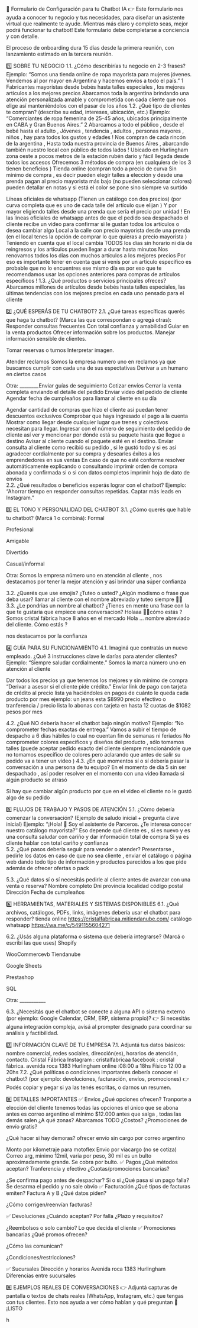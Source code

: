 📝 Formulario de Configuración para tu Chatbot IA
👉 Este formulario nos ayuda a conocer tu negocio y tus necesidades, para diseñar un asistente virtual que realmente te ayude.
 Mientras más claro y completo seas, mejor podrá funcionar tu chatbot!
Este formulario debe completarse a conciencia y con detalle.


El proceso de onboarding dura 15 días desde la primera reunión, con lanzamiento estimado en la tercera reunión.

1️⃣ SOBRE TU NEGOCIO
1.1. ¿Cómo describirías tu negocio en 2-3 frases?
 Ejemplo: “Somos una tienda online de ropa mayorista para mujeres jóvenes. Vendemos al por mayor en Argentina y hacemos envíos a todo el país.”
1 
Fabricantes mayoristas desde bebés hasta talles especiales , los mejores artículos a los mejores precios 
Abarcamos toda la argentina brindando una atención personalizada amable y comprometida con cada cliente que nos elige así manteniéndolos con el pasar de los años 
1.2. ¿Qué tipo de clientes te compran? (describe su edad, intereses, ubicación, etc.)
 Ejemplo: “Comerciantes de ropa femenina de 25-45 años, ubicados principalmente en CABA y Gran Buenos Aires.”
2
Abarcamos a todo el público , desde el bebé hasta el adulto , Jóvenes , tendencia , adultos , personas mayores , niños , hay para todos los gustos y edades ! Nos compran de cada rincón de la argentina , Hasta toda nuestra provincia de Buenos Aires , abarcando también nuestro local con público de todos lados !
Ubicado en Hurlingham zona oeste a pocos metros de la estación rubén darío y fácil llegada desde todos los accesos 
Ofrecemos 3 métodos de compra 
(en cualquiera de los 3 tienen beneficios )
Tienda online (compran todo a precio de curva Sin mínimo de compra , es decir pueden elegir talles a elección y desde una prenda pagan al precio mayorista más bajo  (no pueden seleccionar colores) pueden detallar en notas y si está el color se pone sino siempre va surtido 

Líneas oficiales de whatsapp (Tienen un catálogo con dos precios) 
(por curva completa que es uno de cada talle del artículo que elijan )
Y por mayor eligiendo talles desde una prenda que sería el precio por
unidad ! 
En las líneas oficiales de whatsapp antes de que el pedido sea despachado el cliente recibe un video para confirmar si le gustan todos los artículos o desea cambiar algo 
Local a la calle con precio mayorista desde una prenda (en el local tenes la opción de comprar lo que quieras a precio mayorista ) 
Teniendo en cuenta que el local cambia TODOS los días sin horario ni día de reingresos y los artículos pueden llegar a durar hasta minutos
Nos renovamos todos los días con muchos artículos a los mejores precios 
Por eso es importante tener en cuenta que si venís por un artículo específico es probable que no lo encuentres ese mismo día es por eso que te recomendamos usar las opciones anteriores para compras de artículos específicos !
1.3. ¿Qué productos o servicios principales ofreces? 
Abarcamos millones de artículos desde bebés hasta talles especiales, las últimas tendencias con los mejores precios en cada uno pensado para el cliente 


2️⃣ ¿QUÉ ESPERÁS DE TU CHATBOT?
2.1. ¿Qué tareas específicas querés que haga tu chatbot? (Marca las que correspondan o agregá otras):
Responder consultas frecuentes
Con total confianza y amabilidad 
Guiar en la venta productos
Ofrecer información sobre los productos.
Manejar información sensible de clientes.


Tomar reservas o turnos
Interpretar imagen.


Atender reclamos
Somos la empresa numero uno en reclamos ya que buscamos cumplir con cada una de sus espectativas 
Derivar a un humano en ciertos casos


Otra: ________Enviar guías de seguimiento 
Cotizar envíos 
Cerrar la venta completa enviando el detalle del pedido 
Enviar video del pedido de cliente 
Agendar fecha de cumpleaños para llamar al cliente en su día 


Agendar cantidad de compras que hizo el cliente así puedan tener descuentos exclusivos 
Comprobar que haya ingresado el pago a la cuenta 
Mostrar como llegar desde cualquier lugar que trenes y colectivos necesitan para llegar.
Ingresar con el número de seguimiento del pedido de cliente así ver y mencionar por dónde está su paquete hasta que llegue a destino 
Avisar al cliente cuando el paquete esté en el destino.
Enviar consulta al cliente como recibió su pedido , si le gustó todo y si es así agradecer cordialmente por su compra y desearles éxitos a los emprendedores en sus ventas 
En caso de que no esté conforme resolver automáticamente explicando o consultando
imprimir orden de compra abonada y confirmada si o si con datos completos 
imprimir hoja de dato de envíos  
2.2. ¿Qué resultados o beneficios esperás lograr con el chatbot?
 Ejemplo: “Ahorrar tiempo en responder consultas repetidas. Captar más leads en Instagram.”

3️⃣ EL TONO Y PERSONALIDAD DEL CHATBOT
3.1. ¿Cómo querés que hable tu chatbot?
 (Marcá 1 o combiná):
Formal


Profesional


Amigable


Divertido


Casual/informal


Otra: Somos la empresa número uno en atención al cliente , nos destacamos por tener la mejor atención y así brindar una súper confianza 


3.2. ¿Querés que use emojis? ¿Tuteo o usted? ¿Algún modismo o frase que deba usar?
llamar al cliente con el nombre abreviado y tuteo siempre 🥰💎
3.3. ¿Le pondrias un nombre al chatbot? ¿Tienes en mente una frase con la que te gustaria que empiece una conversacion?
Holaaa 🥰💎cómo estás ? Somos cristal fábrica hace 8 años en el mercado 
Hola … nombre abreviado del cliente. Cómo estás ?  

nos destacamos por la confianza 

4️⃣ GUÍA PARA SU FUNCIONAMIENTO
4.1. Imaginá que contratás un nuevo empleado. ¿Qué 3 instrucciones clave le darías para atender clientes?
 Ejemplo:
“Siempre saludar cordialmente.” Somos la marca número uno en atención al cliente 


Dar todos los precios ya que tenemos los mejores y sin mínimo de compra 
“Derivar a asesor si el cliente pide crédito.” Enviar link de pago con tarjeta de crédito al precio lista ya haciéndoles en pagos de cuánto le queda cada producto por mes ejemplo: un jeans esta $8990 precio efectivo o tranferencia / precio lista lo abonas con tarjeta en hasta 12 cuotas de $1082 pesos por mes 


4.2. ¿Qué NO debería hacer el chatbot bajo ningún motivo?
 Ejemplo: “No comprometer fechas exactas de entrega.” Vamos a subir el tiempo de despacho a 6 días hábiles lo cual no cuentan fin de semanas ni feriados 
No comprometer colores específicos y diseños del producto , sólo tomamos talles (puede aceptar pedido exacto del cliente siempre mencionándole que no tomamos específico de colores pero aclarando que antes de salir su pedido va a tener un video ) 
4.3. ¿En qué momentos sí o sí debería pasar la conversación a una persona de tu equipo?
En el momento de día 5 sin ser despachado , así poder resolver en el momento con una video llamada si algún producto se atrasó 

Si hay que cambiar algún producto por que en el video el cliente no le gustó algo de su pedido 

5️⃣ FLUJOS DE TRABAJO Y PASOS DE ATENCIÓN
5.1. ¿Cómo debería comenzar la conversación? (Ejemplo de saludo inicial + pregunta clave inicial)
 Ejemplo: “¡Hola! 👋 Soy el asistente de Parceros. ¿Te interesa conocer nuestro catálogo mayorista?”
Eso depende qué cliente es , si es nuevo y es una consulta saludar con cariño y dar información total de compra 
Si ya es cliente hablar con total cariño y confianza  
5.2. ¿Qué pasos debería seguir para vender o atender? Presentarse , pedirle los datos en caso de que no sea cliente , enviar el catálogo o página web dando todo tipo de información y productos parecidos a los que pide además de ofrecer ofertas o pack 

 5.3. ¿Qué datos sí o sí necesitás pedirle al cliente antes de avanzar con una venta o reserva?
Nombre completo 
Dni 
provincia localidad 
código postal  
Dirección 
Fecha de cumpleaños 

6️⃣ HERRAMIENTAS, MATERIALES Y SISTEMAS DISPONIBLES
6.1. ¿Qué archivos, catálogos, PDFs, links, imágenes debería usar el chatbot para responder?
 tienda online https://cristalfabricaa.mitiendanube.com/
catálogo whatsapp https://wa.me/c/5491155604271

6.2. ¿Usás alguna plataforma o sistema que debería integrarse? (Marcá o escribí las que uses)
Shopify


WooCommercevb 
Tiendanube


Google Sheets


Prestashop


SQL


Otra: ___________


6.3. ¿Necesitás que el chatbot se conecte a alguna API o sistema externo (por ejemplo: Google Calendar, CRM, ERP, sistema propio)?
 👉 Si necesitás alguna integración compleja, avisá al prompter designado para coordinar su análisis y factibilidad.

7️⃣ INFORMACIÓN CLAVE DE TU EMPRESA
7.1. Adjuntá tus datos básicos: nombre comercial, redes sociales, dirección(es), horarios de atención, contacto.
Cristal Fábrica
Instagram : cristalfabricaa
facebook : cristal fábrica.
avenida roca 1383 Hurlingham 
online :08:00 a 18hs 
Físico 12:00 a 20hs 
7.2. ¿Qué políticas o condiciones importantes debería conocer el chatbot? (por ejemplo: devoluciones, facturación, envíos, promociones)
 👉 Podés copiar y pegar si ya las tenés escritas, o darnos un resumen.


8️⃣ DETALLES IMPORTANTES
✅ Envíos
¿Qué opciones ofrecen?
Tranporte a elección del cliente 
tenemos todas las opciones 
el único que se abona antes es correo argentino el mínimo $12.000 antes que salga , todas las demás salen 
¿A qué zonas?
Abarcamos TODO
¿Costos? ¿Promociones de envío gratis?


¿Qué hacer si hay demoras?
ofrecer envío sin cargo por correo argentino 

Monto por kilometraje para motoflex
Envio por viacargo (no se cotiza)
Correo arg, minimo 12mil, varia por peso, 30 mil es un bulto aproximadamente grande. Se cobra por bulto.
✅ Pagos
¿Qué métodos aceptan?
Tranferencia y efectivo 
¿Cuotas/promociones bancarias?


¿Se confirma pago antes de despachar?
Si o si 
¿Qué pasa si un pago falla?
Se desarma el pedido y no sale obvio 
✅ Facturación
¿Qué tipos de facturas emiten?
Factura A y B 
¿Qué datos piden?


¿Cómo corrigen/reenvían facturas?


✅ Devoluciones
¿Cuándo aceptan?
Por falla 
¿Plazo y requisitos?


¿Reembolsos o solo cambio?
Lo que decida el cliente 
✅ Promociones bancarias
¿Qué promos ofrecen?


¿Cómo las comunican?


¿Condiciones/restricciones?


✅ Sucursales
Dirección y horarios
Avenida roca 1383 Hurlingham 
Diferencias entre sucursales

9️⃣ EJEMPLOS REALES DE CONVERSACIONES
👉 Adjuntá capturas de pantalla o textos de chats reales (WhatsApp, Instagram, etc.) que tengas con tus clientes.
 Esto nos ayuda a ver cómo hablan y qué preguntan
🎉 ¡LISTO




h

